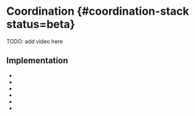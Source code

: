 # Coordination {#coordination-stack status=beta}


TODO: add video here

## Implementation

- <a class="number_name" href="+code_docs#led_detection"/>
- <a class="number_name" href="+code_docs#led_emitter"/>
- <a class="number_name" href="+code_docs#led_interpreter"/>
- <a class="number_name" href="+code_docs#led_joy_mapper"/>
- <a class="number_name" href="+code_docs#traffic_light"/>
- <a class="number_name" href="+code_docs#rgb_led"/>
